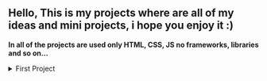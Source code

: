 ## Hello, This is my projects where are all of my ideas and mini projects, i hope you enjoy it :)

**In all of the projects are used only HTML, CSS, JS no frameworks, libraries and so on...**

<details>
   <summary>First Project</summary>

   <p>In this project user can generate a bunch of random colors on the page and copy them
   in any form he wants</p>
</details>